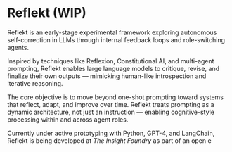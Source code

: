 # Reflekt (WIP)

Reflekt is an early-stage experimental framework exploring autonomous self-correction in LLMs through internal feedback loops and role-switching agents.

Inspired by techniques like Reflexion, Constitutional AI, and multi-agent prompting, Reflekt enables large language models to critique, revise, and finalize their own outputs — mimicking human-like introspection and iterative reasoning.

The core objective is to move beyond one-shot prompting toward systems that reflect, adapt, and improve over time. Reflekt treats prompting as a dynamic architecture, not just an instruction — enabling cognitive-style processing within and across agent roles.

Currently under active prototyping with Python, GPT-4, and LangChain, Reflekt is being developed at *The Insight Foundry* as part of an open e
